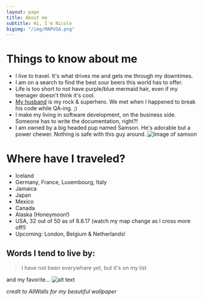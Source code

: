 ```yaml
---
layout: page
title: About me
subtitle: Hi, I'm Nicole
bigimg: "/img/MAPUSA.png"
---
```

# Things to know about me 

- I live to travel. It's what drives me and gets me through my downtimes. 
- I am on a search to find the best sour beers this world has to offer.
- Life is too short to not have purple/blue mermaid hair, even if my teenager doesn't think it's cool.
- [My husband](https://twitter.com/buhakmeh) is my rock & superhero. We met when I happened to break his code while QA-ing. ;)
- I make my living in software development, on the business side. Someone has to write the documentation, right?!
- I am owned by a big headed pup named Samson. He's adorable but a power chewer. Nothing is safe with this guy around. 
![Image of samson](https://nicoleabuhakmeh.github.io/img/SamsonTilt.JPG)

# Where have I traveled?

- Iceland
- Germany, France, Luxembourg, Italy
- Jamaica
- Japan
- Mexico
- Canada
- Alaska (Honeymoon!)
- USA, 32 out of 50 as of 8.8.17 (watch my map change as I cross more off!)
- Upcoming: London, Belgium & Netherlands! 

## Words I tend to live by:

> I have not been everywhere yet, but it's on my list
 
and my favorite... 
![alt text][logo]

[logo]: http://allswalls.com/images/not-all-who-wander-are-lost-wallpaper-1.jpg
*credit to AllWalls for my beautiful wallpaper*

